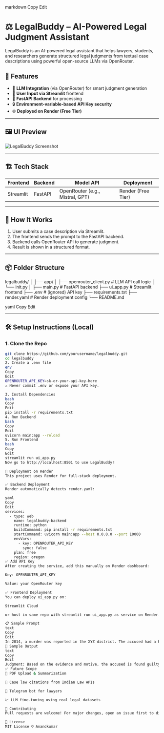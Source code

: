 
markdown
Copy
Edit
# ⚖️ LegalBuddy – AI-Powered Legal Judgment Assistant

LegalBuddy is an AI-powered legal assistant that helps lawyers, students, and researchers generate structured legal judgments from textual case descriptions using powerful open-source LLMs via OpenRouter.

## 🚀 Features

- 🧠 **LLM Integration** (via OpenRouter) for smart judgment generation
- 📄 **User Input via Streamlit** frontend
- 🔁 **FastAPI Backend** for processing
- 🔒 **Environment-variable-based API Key security**
- 🌐 **Deployed on Render (Free Tier)**

---

## 🖼️ UI Preview

![LegalBuddy Screenshot](https://your-screenshot-or-gif-url.com) <!-- Optional -->

---

## 🏗️ Tech Stack

| Frontend | Backend | Model API | Deployment |
|----------|---------|-----------|------------|
| Streamlit | FastAPI | OpenRouter (e.g., Mistral, GPT) | Render (Free Tier) |

---

## 🧪 How It Works

1. User submits a case description via Streamlit.
2. The frontend sends the prompt to the FastAPI backend.
3. Backend calls OpenRouter API to generate judgment.
4. Result is shown in a structured format.

---

## 📦 Folder Structure

legalbuddy/
│
├── app/
│ ├── openrouter_client.py # LLM API call logic
│ └── init.py
│
├── main.py # FastAPI backend
├── ui_app.py # Streamlit frontend
├── .env # (ignored) API key
├── requirements.txt
├── render.yaml # Render deployment config
└── README.md

yaml
Copy
Edit

---

## 🛠️ Setup Instructions (Local)

### 1. Clone the Repo

```bash
git clone https://github.com/yourusername/legalbuddy.git
cd legalbuddy
2. Create a .env file
env
Copy
Edit
OPENROUTER_API_KEY=sk-or-your-api-key-here
⚠️ Never commit .env or expose your API key.

3. Install Dependencies
bash
Copy
Edit
pip install -r requirements.txt
4. Run Backend
bash
Copy
Edit
uvicorn main:app --reload
5. Run Frontend
bash
Copy
Edit
streamlit run ui_app.py
Now go to http://localhost:8501 to use LegalBuddy!

🚀 Deployment on Render
This project uses Render for full-stack deployment.

✅ Backend Deployment
Render automatically detects render.yaml:

yaml
Copy
Edit
services:
  - type: web
    name: legalbuddy-backend
    runtime: python
    buildCommand: pip install -r requirements.txt
    startCommand: uvicorn main:app --host 0.0.0.0 --port 10000
    envVars:
      - key: OPENROUTER_API_KEY
        sync: false
    plan: free
    region: oregon
✅ Add API Key
After creating the service, add this manually on Render dashboard:

Key: OPENROUTER_API_KEY

Value: your OpenRouter key

✅ Frontend Deployment
You can deploy ui_app.py on:

Streamlit Cloud

or host in same repo with streamlit run ui_app.py as service on Render.

📋 Sample Prompt
text
Copy
Edit
In 2014, a murder was reported in the XYZ district. The accused had a history of criminal offenses including theft and assault. The victim was a 45-year-old male, and the motive appeared to be personal enmity.
🧾 Sample Output
text
Copy
Edit
Judgment: Based on the evidence and motive, the accused is found guilty under Section 302 of IPC. Sentenced to life imprisonment...
✅ Future Scope
🔎 PDF Upload & Summarization

🧾 Case law citations from Indian Law APIs

🤖 Telegram bot for lawyers

📈 LLM fine-tuning using real legal datasets

🤝 Contributing
Pull requests are welcome! For major changes, open an issue first to discuss your ideas.

📄 License
MIT License © Anandkumar
